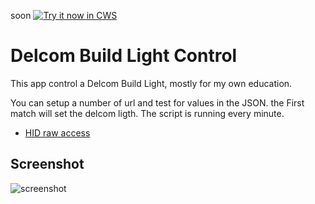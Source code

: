 soon
<a target="_blank" href="https://chrome.google.com/webstore/detail/igkmggljimacfdfalpeelenjeicmfnll">![Try it now in CWS](https://raw.github.com/GoogleChrome/chrome-app-samples/master/tryitnowbutton.png "Click here to install this app from the Chrome Web Store")</a>

# Delcom Build Light Control

This app control a Delcom Build Light, mostly for my own education.

You can setup a number of url and test for values in the JSON. the First match will set the delcom ligth. The script is running every minute.

* [HID raw access](https://developer.chrome.com/apps/hid)

## Screenshot
![screenshot](/samples/usb/device-info/assets/screenshot_1280_800.png)
